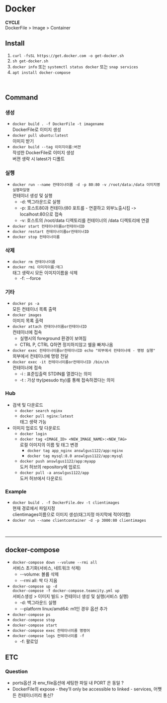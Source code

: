 # Docker

**CYCLE**\
DockerFile > Image > Container

## Install

1. `curl -fsSL https://get.docker.com -o get-docker.sh`
2. `sh get-docker.sh`
3. `docker info` 또는 `systemctl status docker` 또는 `snap services`
4. `apt install docker-compose`

<br />

## Command

### 생성

- `docker build . -f DockerFile -t imagename`\
  DockerFile로 이미지 생성
- `docker pull ubuntu:latest`\
  이미지 받기
- `docker build --tag 이미지이름:버젼`\
  작성한 DockerFile로 이미지 생성\
  버젼 생략 시 latest가 디폴트

### 실행

- `docker run --name 컨테이너이름 -d -p 80:80 -v /root/data:/data 이미지명 실행파일명`\
  컨테이너 생성 및 실행
  - -d: 백그라운드로 실행
  - -p: 호스트80과 컨테이너80 포트를 - 연결하고 외부노출시킴 -> localhost:80으로 접속
  - -v: 호스트의 /root/data 디렉토리를 컨테이너의 /data 디렉토리에 연결
- `docker start 컨테이너이름or컨테이너ID`
- `docker restart 컨테이너이름or컨테이너ID`
- `docker stop 컨테이너이름`

### 삭제

- `docker rm 컨테이너이름`
- `docker rmi 이미지이름:태그`\
  태그 생략시 모든 이미지이름을 삭제
  - -f: --force

### 기타

- `docker ps -a`\
  모든 컨테이너 목록 출력
- `docker images`\
  이미지 목록 출력
- `docker attach 컨테이너이름or컨테이너ID`\
  컨테이너에 접속
  - 실행시의 foreground 환경이 보여짐
  - CTRL P, CTRL Q하면 정지하지않고 쉘을 빠져나옴
- `docker exec 컨테이너이름or컨테이너ID echo "외부에서 컨테이너에 - 명령 실행"`\
  외부에서 컨테이너에 명령 전달
- `docker exec -it 컨테이너이름or컨테이너ID /bin/sh`\
  컨테이너에 접속
  - -i : 표준입출력 STDIN를 열겠다는 의미
  - -t : 가상 tty(pesudo tty)를 통해 접속하겠다는 의미

### Hub

- 검색 및 다운로드
  - `docker search nginx`
  - `docker pull nginx:latest`\
    태그 생략 가능
- 이미지 업로드 및 다운로드
  - `docker login`
  - `docker tag <IMAGE_ID> <NEW_IMAGE_NAME>:<NEW_TAG>`\
    로컬 이미지의 이름 및 태그 변경
    - `docker tag app_nginx answlgus1122/app:nginx`
    - `docker tag mysql:8.0 answlgus1122/app:mysql`
  - `docker push answlgus1122/app:myapp`\
    도커 허브의 repository에 업로드
  - `docker pull -a answlgus1122/app`\
    도커 허브에서 다운로드

### Example

- `docker build . -f DockerFile.dev -t clientimages`\
  현재 경로에서 파일지정\
  clientimages이름으로 이미지 생성(태그지정 마지막에 적어야함)
- `docker run --name clientcontainer -d -p 3000:80 clientimages`

<br />

---

## docker-compose

- `docker-compose down --volume --rmi all`\
  서비스 초기화(서비스, 네트워크 삭제)
  - --volume: 볼륨 삭제
  - --rmi all: 싹 다 지움
- `docker-compose up -d`\
  `docker-compose -f docker-compose.teamcity.yml up`\
  서비스생성 > 이미지 빌드 > 컨테이너 생성 및 실행(서비스 실행)
  - -d: 백그라운드 실행
  - --platform linux/amd64: m1인 경우 옵션 추가
- `docker-compose ps`
- `docker-compose stop`
- `docker-compose start`
- `docker-compose exec 컨테이너이름 명령어`
- `docker-compose logs 컨테이너이름 -f`
  - -f: 팔로잉

## ETC

### Question

- ports옵션 과 env_file옵션에 세팅한 파일 내 PORT 은 동일 ?
- DockerFile의 expose - they’ll only be accessible to linked - services, 어쨋든 컨테이너끼리 통신?
